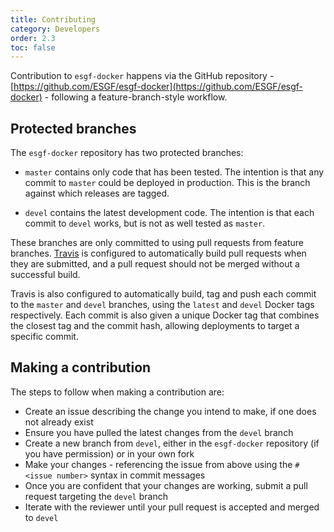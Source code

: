 ```yaml
---
title: Contributing
category: Developers
order: 2.3
toc: false
---
```


Contribution to `esgf-docker` happens via the GitHub repository -
[https://github.com/ESGF/esgf-docker](https://github.com/ESGF/esgf-docker) -
following a feature-branch-style workflow.

## Protected branches

The `esgf-docker` repository has two protected branches:

  * `master` contains only code that has been tested. The intention is that any
    commit to `master` could be deployed in production. This is the branch against
    which releases are tagged.

  * `devel` contains the latest development code. The intention is that each commit
    to `devel` works, but is not as well tested as `master`.

These branches are only committed to using pull requests from feature branches.
[Travis](https://travis-ci.org/ESGF/esgf-docker) is configured to automatically
build pull requests when they are submitted, and a pull request should not be
merged without a successful build.

Travis is also configured to automatically build, tag and push each commit to the
`master` and `devel` branches, using the `latest` and `devel` Docker tags
respectively. Each commit is also given a unique Docker tag that combines the
closest tag and the commit hash, allowing deployments to target a specific commit.

## Making a contribution

The steps to follow when making a contribution are:

  * Create an issue describing the change you intend to make, if one does not already exist
  * Ensure you have pulled the latest changes from the `devel` branch
  * Create a new branch from `devel`, either in the `esgf-docker` repository (if you have
    permission) or in your own fork
  * Make your changes - referencing the issue from above using the `#<issue number>` syntax in commit messages
  * Once you are confident that your changes are working, submit a pull request
    targeting the `devel` branch
  * Iterate with the reviewer until your pull request is accepted and merged to `devel`

